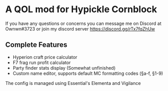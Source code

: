 # A QOL mod for Hypickle Cornblock 
If you have any questions or concerns you can message me on Discord at Ownwn#3723 or join my discord server
https://discord.gg/rTx7fqZhUw

## Complete Features
- Hyperion craft price calculator
- F7 frag run profit calculator
- Party finder stats display (Somewhat unfinished)
- Custom name editor, supports default MC formatting codes (§a-f, §1-9)

The config is managed using Essential's Elementa and Vigilance
